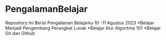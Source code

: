 # PengalamanBelajar
Repository Ini Berisi Pengalaman Belajarku
10 -11 Agustus 2023 
*Belajar Menjadi Pengembang Perangkat Lunak
*Belajar Alur Algoritma 101
*Belajar Git dan Github
